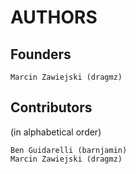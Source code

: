# AUTHORS

## Founders
```
Marcin Zawiejski (dragmz)
```

## Contributors
(in alphabetical order)
```
Ben Guidarelli (barnjamin)
Marcin Zawiejski (dragmz)
```
